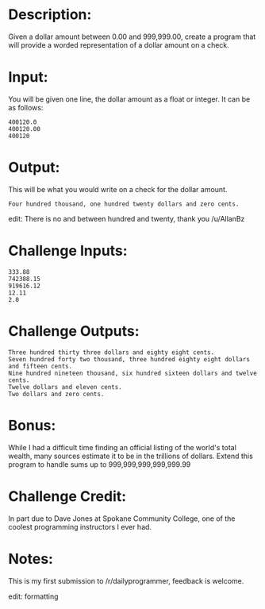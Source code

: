 # Description:

Given a dollar amount between 0.00 and 999,999.00, create a program that will provide a worded representation of a dollar amount on a check.

# Input:

You will be given one line, the dollar amount as a float or integer. It can be as follows:

    400120.0
    400120.00
    400120

# Output:

This will be what you would write on a check for the dollar amount.

    Four hundred thousand, one hundred twenty dollars and zero cents.

edit: There is no and between hundred and twenty, thank you /u/AllanBz

# Challenge Inputs:

    333.88
    742388.15
    919616.12
    12.11
    2.0

# Challenge Outputs:

    Three hundred thirty three dollars and eighty eight cents.
    Seven hundred forty two thousand, three hundred eighty eight dollars and fifteen cents.
    Nine hundred nineteen thousand, six hundred sixteen dollars and twelve cents.
    Twelve dollars and eleven cents.
    Two dollars and zero cents.

# Bonus:

While I had a difficult time finding an official listing of the world's total wealth, many sources estimate it to be in the trillions of dollars. Extend this program to handle sums up to 999,999,999,999,999.99

# Challenge Credit:

In part due to Dave Jones at Spokane Community College, one of the coolest programming instructors I ever had.

# Notes:

This is my first submission to /r/dailyprogrammer, feedback is welcome.

edit: formatting